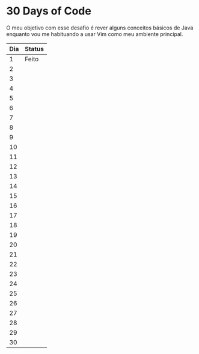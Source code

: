 # 30 Days of Code

O meu objetivo com esse desafio é rever alguns conceitos básicos de Java enquanto vou me habituando a usar Vim como meu ambiente principal.

|Dia|Status|
|---|------|
|1  |Feito |
|2  ||
|3  ||
|4  ||
|5  ||
|6  ||
|7  ||
|8  ||
|9  ||
|10 ||
|11 ||
|12 ||
|13 ||
|14 ||
|15 ||
|16 ||
|17 ||
|18 ||
|19 ||
|20 ||
|21 ||
|22 ||
|23 ||
|24 ||
|25 ||
|26 ||
|27 ||
|28 ||
|29 ||
|30 ||

